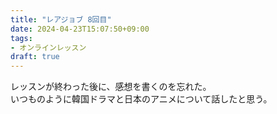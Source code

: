 ```yaml
---
title: "レアジョブ 8回目"
date: 2024-04-23T15:07:50+09:00
tags:
- オンラインレッスン
draft: true
---
```



レッスンが終わった後に、感想を書くのを忘れた。  
いつものように韓国ドラマと日本のアニメについて話したと思う。